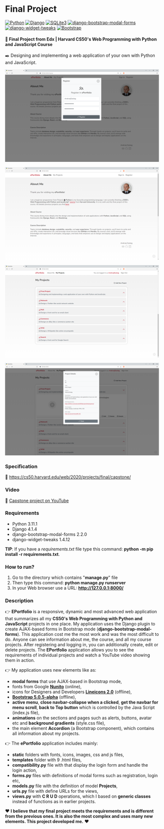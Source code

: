 # Final Project

[<img alt="Python" src="https://img.shields.io/badge/Python-3.11.1-3776AB.svg?logo=python">](https://www.python.org/)
[<img alt="Django" src="https://img.shields.io/badge/Django-4.1.4-092E20.svg?logo=django">](https://www.djangoproject.com/)
[<img alt="SQLite3" src="https://img.shields.io/badge/SQLite3-3.45.1-003B57.svg?logo=sqlite&logoColor=white">](https://www.sqlite.org/)
[<img alt="django-bootstrap-modal-forms" src="https://img.shields.io/badge/django--bootstrap--modal--forms-2.2.0-238636.svg">](https://pypi.org/project/django-bootstrap-modal-forms/)
[<img alt="django-widget-tweaks" src="https://img.shields.io/badge/django--widget--tweaks-1.4.12-238636.svg">](https://pypi.org/project/django-widget-tweaks/)
[<img alt="Bootstrap" src="https://img.shields.io/badge/Bootstrap-5.0.5-7952B3.svg?logo=bootstrap&logoColor=white">](https://blog.getbootstrap.com/2020/06/16/bootstrap-5-alpha/)

#### 📘 Final Project from Edx | Harvard CS50's Web Programming with Python and JavaScript Course

✒️ Designing and implementing a web application of your own with Python and JavaScript.

![register.java](register.png "CAPSTONE - Register")

![about.java](about.png "CAPSTONE - About Me")

![projects.java](projects.png "CAPSTONE - Projects")

![details.java](details.png "CAPSTONE - Details")

### Specification

🚀 https://cs50.harvard.edu/web/2020/projects/final/capstone/

### Video

🚀 [Capstone project on YouTube](https://youtu.be/v4welsQW_2Q)

### Requirements

* Python 3.11.1
* Django 4.1.4
* django-bootstrap-modal-forms 2.2.0 
* django-widget-tweaks 1.4.12

__TIP__: If you have a _requirements.txt_ file type this command: __python -m pip install -r requirements.txt__.

### How to run? 
1. Go to the directory which contains "__manage.py__" file
2. Then type this command: __python manage.py runserver__
3. In your Web browser use a URL: __http://127.0.0.1:8000/__

### Description

👉 __EPortfolio__ is a responsive, dynamic and most advanced web application that summarizes all my __CS50's Web Programming with Python and JavaScript__ projects in one place. 
My application uses the Django plugin to create AJAX-based forms in Bootstrap mode (__django-bootstrap-modal-forms__).
This application cost me the most work and was the most difficult to do. Anyone can see information about me, the course, and all my course projects. 
After registering and logging in, you can additionally create, edit or delete projects. The __EPortfolio__ application allows you to see the requirements of individual projects and watch a YouTube video showing them in action.

👉 My application uses new elements like as:
* __modal forms__ that use AJAX-based in Bootstrap mode,
* fonts from Google [__Nunito__](https://fonts.googleapis.com/css2?family=Nunito:wght@400;600;700;800) (online),
* icons for Designers and Developers [__Lineicons 2.0__](https://lineicons.com/) (offline),
* [__Bootstrap 5.0.5-alpha__](https://blog.getbootstrap.com/2020/06/16/bootstrap-5-alpha/) (offline),
* __active menu__, __close navbar-collapse when a clicked__, __get the navbar for menu scroll__, __back to Top button__ which is controlled by the Java Script (index.js file),
* __animations__ on the sections and pages such as alerts, buttons, avatar etc and __background gradients__ (style.css file),
* the main element **Accordion** (a Bootstrap component), which contains all information about my projects.

👉 The **ePortfolio** application includes mainly:
* __static__ folders with fonts, icons, images, css and js files, 
* __templates__ folder with 9 .html files,
* __compatibility.py__ file with that display the login form and handle the login action,
* __forms.py__ files with definitions of modal forms such as registration, login etc,
* __models.py__ file with the definition of model __Projects__,
* __urls.py__ file with define URLs for the views,
* __views.py__ with **C R U D** operations, which I based on __generic classes__ instead of functions as in earlier projects.  

❤️ __I believe that my final project meets the requirements and is different from the previous ones.
It is also the most complex and uses many new elements. This project developed me.__ ❤️
